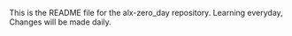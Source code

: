 This is the README file for the alx-zero_day repository.
Learning everyday, Changes will be made daily.
